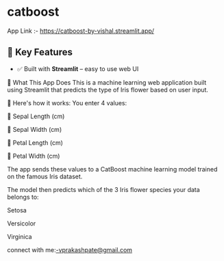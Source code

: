 # catboost

App Link :- https://catboost-by-vishal.streamlit.app/

## 📌 Key Features
- ✅ Built with **Streamlit** – easy to use web UI  

🌼 What This App Does
This is a machine learning web application built using Streamlit that predicts the type of Iris flower based on user input.

🌸 Here's how it works:
You enter 4 values:

🌿 Sepal Length (cm)

🌿 Sepal Width (cm)

🌸 Petal Length (cm)

🌸 Petal Width (cm)

The app sends these values to a CatBoost machine learning model trained on the famous Iris dataset.

The model then predicts which of the 3 Iris flower species your data belongs to:

Setosa

Versicolor

Virginica

connect with me:-vprakashpate@gmail.com

